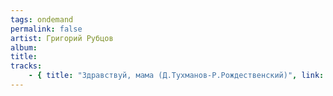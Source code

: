 ```yaml
---
tags: ondemand
permalink: false
artist: Григорий Рубцов
album:
title:
tracks:
    - { title: "Здравствуй, мама (Д.Тухманов-Р.Рождественский)", link: "/music/grigory-rubtsov/Rubcov_Zdravstvuy_Mama.mp3", length": "" }
---
```

